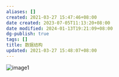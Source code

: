 ```yaml
---
aliases: []
created: 2021-03-27 15:47:46+08:00
date created: 2023-07-05T11:13:20+08:00
date modified: 2024-01-13T19:21:09+08:00
dg-publish: true
tags: []
title: 数据结构
updated: 2021-03-27 15:48:07+08:00
---
```


![image1](/img/user/resources/attachments/image1-58.png)